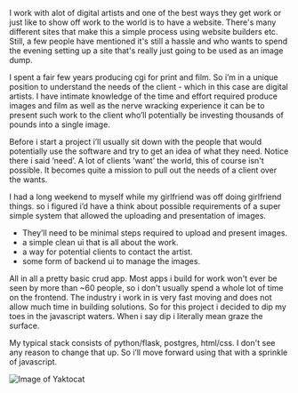 I work with alot of digital artists and one of the best ways they get work or just like to show off work to the world is to have a website. There's many different sites that make this a simple process using website builders etc. Still, a few people have mentioned it's still a hassle and who wants to spend the evening setting up a site that's really just going to be used as an image dump.

I spent a fair few years producing cgi for print and film. So i’m in a unique position to understand the needs of the client - which in this case are digital artists. I have intimate knowledge of the time and effort required produce images and film as well as the nerve wracking experience it can be to present such work to the client who’ll potentially be investing thousands of pounds into a single image.

Before i start a project i’ll usually sit down with the people that would potentially use the software and try to get an idea of what they need. Notice there i said ‘need’. A lot of clients ‘want’ the world, this of course isn't possible. It becomes quite a mission to pull out the needs of a client over the wants.

I had a long weekend to myself while my girlfriend was off doing girlfriend things. so i figured i’d have a think about possible requirements of a super simple system that allowed the uploading and presentation of images.

* They’ll need to be minimal steps required to upload and present images.
* a simple clean ui that is all about the work.
* a way for potential clients to contact the artist.
* some form of backend ui to manage the images.

All in all a pretty basic crud app. Most apps i build for work won't ever be seen by more than ~60 people, so i don't usually spend a whole lot of time on the frontend. The industry i work in is very fast moving and does not allow much time in building solutions. So for this project i decided to dip my toes in the javascript waters. When i say dip i literally mean graze the surface.

My typical stack consists of python/flask, postgres, html/css. I don't see any reason to change that up. So i’ll move forward using that with a sprinkle of javascript.

![Image of Yaktocat](https://octodex.github.com/images/yaktocat.png)